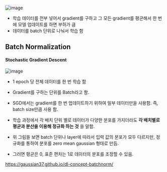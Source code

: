


![image](https://github.com/sandartchip/TIL/assets/15938354/c61bef61-ee09-4c59-8982-8cd4165b98df)



- 학습 데이터를 전부 넣어서 gradient를 구하고 그 모든 gradient를 평균해서 한 번에 모델 업데이트를 하면 부하가 큼
- 데이터를 batch 단위로 나눠서 학습 함




## Batch Normalization 

#### Stochastic Gradient Descent
![image](https://github.com/sandartchip/TIL/assets/15938354/96f84f18-eecb-4452-be95-c4fcd2f4682e)

- 1 epoch 당 전체 데이터를 한 번 학습 함
- Gradient를 구하는 단위를 Batch라고 함.


- SGD에서는 gradient를 한 번 업데이트하기 위하여 일부 데이터만을 사용함. 즉, batch size만큼 사용 함.

- 학습 과정에서 각 배치 단위 별로 데이터가 다양한 분포를 가지더라도 **각 배치별로 평균과 분산을 이용해 정규화 하는 것** 을 말함.

- 위 그림을 보면 batch 단위나 layer에 따라서 입력 값의 분포가 모두 다르지만, 정규화를 통하여 분포를 zero mean gaussian 형태로 만듬.
- 그러면 평균은 0, 표준 편차는 1로 데이터의 분포를 조정할 수 있음. 


https://gaussian37.github.io/dl-concept-batchnorm/
